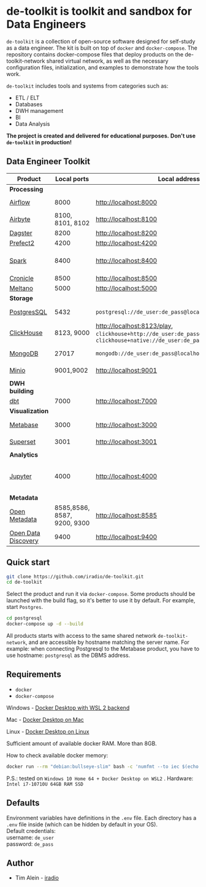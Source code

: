 # de-toolkit is toolkit and sandbox for Data Engineers
`de-toolkit` is a collection of open-source software designed for self-study as a data engineer. The kit is built on top of `docker` and `docker-compose`. 
The repository contains docker-compose files that deploy products on the de-toolkit-network shared virtual network, as well as the necessary configuration files, initialization, and examples to demonstrate how the tools work.

`de-toolkit` includes tools and systems from categories such as:
- ETL / ELT
- Databases
- DWH management
- BI
- Data Analysis

**The project is created and delivered for educational purposes.**
**Don't use `de-toolkit` in production!**

## Data Engineer Toolkit
| Product | Local ports | Local address | Credentials | Internal hostname |
| --- | --- | --- | --- | --- | 
| **Processing** |
| [Airflow](./airflow) | 8000 | [http://localhost:8000](http://localhost:8000) | l: `de_user`, p: `de_pass` | airflow* |
| [Airbyte](./airbyte) | 8100, 8101, 8102 | [http://localhost:8100](http://localhost:8100)|  l: `de_user`, p: `de_pass`  | airbyte* |
| [Dagster](./dagster) | 8200 | [http://localhost:8200](http://localhost:8200)| *no auth* | dagster |
| [Prefect2](./prefect2) | 4200 | [http://localhost:4200](http://localhost:4200) | *no auth* [Docs](https://docs.prefect.io/)  | prefect* |
| [Spark](./spark) | 8400 | [http://localhost:8400](http://localhost:8400) | *no auth* use check [spark/readme.md](./spark/readme.md) | spark, `spark://spark:7077` |
| [Cronicle](./cronicle) | 8500 |  [http://localhost:8500](http://localhost:8500) | l: `admin`, p: `admin`  | cronicle |
| [Meltano](./meltano/) | 5000 | [http://localhost:5000](http://localhost:5000) | *no auth* | meltano* |
| **Storage** |
| [PostgresSQL](./postgresql) | 5432 |  `postgresql://de_user:de_pass@localhost:5432/de` | db: `de`, l: `de_user`, p: `de_pass` | postgresql | 
| [ClickHouse](./clickhouse/) | 8123, 9000 | [http://localhost:8123/play](http://localhost:8123/play), `clickhouse+http://de_user:de_pass@localhost:8123/de`, `clickhouse+native://de_user:de_pass@localhost:9000/de` | db: `de`, l: `de_user`, p: `de_pass` | clickhouse |
| [MongoDB](./mongodb/) | 27017 | `mongodb://de_user:de_pass@localhost:27017/de` | db: `de`, l: `de_user`, p: `de_pass` | mongodb |
| [Minio](./minio/) | 9001,9002 |  [http://localhost:9001](http://localhost:9001) | l: `de_user`, p: `de_password` | minio |
| **DWH building** |
| [dbt](./dbt/) | 7000 | [http://localhost:7000](http://localhost:7000) | *no auth* | dbt* |
| **Visualization** |
| [Metabase](./metabase/) | 3000 | [http://localhost:3000](http://localhost:3000) | *set user on first start* | metabase |  
| [Superset](./superset/) | 3001 | [http://localhost:3001](http://localhost:3001) | l: `de_user`, p: `de_pass` | superset* |
| **Analytics** |
| [Jupyter](./jupyter/) | 4000 |  [http://localhost:4000](http://localhost:4000) | p: `de_pass` [change password instruction](./jupyter/notebooks/change_jypyter_pass.ipynb) | jupyter |
| **Metadata** |
| [Open Metadata](./openmetadata/) | 8585,8586, 8587, 9200, 9300|  [http://localhost:8585](http://localhost:8585) | l: `admin`, p: `admin` | omd-* |
| [Open Data Discovery](./opendatadiscovery/) | 9400 |  [http://localhost:9400](http://localhost:9400) | no auth | odd-* |

## Quick start
``` bash
git clone https://github.com/iradio/de-toolkit.git
cd de-toolkit
```
Select the product and run it via `docker-compose`.  Some products should be launched with the build flag, so it's better to use it by default. For example, start `Postgres`.
```bash
cd postgresql
docker-compose up -d --build
```

All products starts with access to the same shared network `de-toolkit-network`, and are accessible by hostname matching the server name.
For example: when connecting Postgresql to the Metabase product, you have to use hostname: `postgresql` as the DBMS address.

## Requirements
- `docker`
- `docker-compose`

Windows - [Docker Desktop with WSL 2 backend](https://docs.docker.com/desktop/windows/wsl/)

Mac - [Docker Desktop on Mac](https://docs.docker.com/desktop/install/mac-install/)

Linux - [Docker Desktop on Linux](https://docs.docker.com/desktop/install/linux-install/)

Sufficient amount of available docker RAM. More than 8GB.

How to check available docker memory:
``` bash
docker run --rm "debian:bullseye-slim" bash -c 'numfmt --to iec $(echo $(($(getconf _PHYS_PAGES) * $(getconf PAGE_SIZE))))' 
```
P.S.: tested on `Windows 10 Home 64 + Docker Desktop on WSL2` . Hardware: `Intel i7-10710U 64GB RAM SSD`


## Defaults 
Environment variables have definitions in the `.env` file. Each directory has a `.env` file inside (which can be hidden by default in your OS).  
Default credentials:  
username: `de_user`  
password: `de_pass`  


## Author
- Tim Alein - [iradio](https://github.com/iradio)